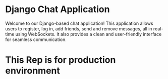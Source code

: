 # Django Chat Application

Welcome to our Django-based chat application! This application allows users to register, log in, add friends, send and remove messages, all in real-time using WebSockets. It also provides a clean and user-friendly interface for seamless communication.

# This Rep is for production environment

